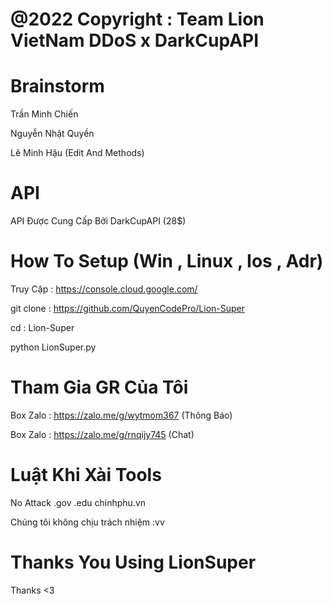 # @2022 Copyright : Team Lion VietNam DDoS x DarkCupAPI

# Brainstorm

Trần Minh Chiến 

Nguyễn Nhật Quyền

Lê Minh Hậu (Edit And Methods)


# API 
API Được Cung Cấp Bởi DarkCupAPI (28$)

# How To Setup (Win , Linux , Ios , Adr)

Truy Cập : https://console.cloud.google.com/

git clone : https://github.com/QuyenCodePro/Lion-Super

cd : Lion-Super

python LionSuper.py

# Tham Gia GR Của Tôi

Box Zalo : https://zalo.me/g/wytmom367 (Thông Báo)

Box Zalo : https://zalo.me/g/rnqijy745 (Chat)

# Luật Khi Xài Tools 

No Attack .gov .edu chinhphu.vn 

Chúng tôi không chịu trách nhiệm :vv

# Thanks You Using LionSuper 

Thanks <3 
